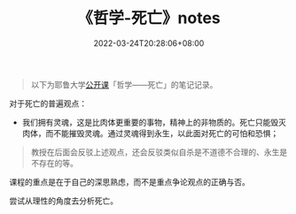 ﻿---
title: "《哲学-死亡》notes"
date: 2022-03-24T20:28:06+08:00
lastmod: 2022-03-24T20:28:06+08:00
draft: false
tags: ["note","哲学","日常生活","WIP"]
categories: ["日常生活"]
slug: /daily_life/reading/3
---

> 以下为耶鲁大学[公开课](https://www.bilibili.com/video/BV1V3411k7Q1/?spm_id_from=333.999.0.0&vd_source=4093135839ad2123d61b9fae1ecd7a8f)「哲学——死亡」的笔记记录。

对于死亡的普遍观点：

- 我们拥有灵魂，这是比肉体更重要的事物，精神上的非物质的。死亡只能毁灭肉体，而不能摧毁灵魂。通过灵魂得到永生，以此面对死亡的可怕和恐惧；

> 教授在后面会反驳上述观点，还会反驳类似自杀是不道德不合理的、永生是不存在的等。

课程的重点是在于自己的深思熟虑，而不是重点争论观点的正确与否。

尝试从理性的角度去分析死亡。
